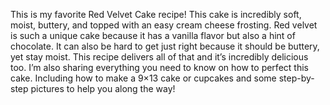 This is my favorite Red Velvet Cake recipe! This cake is incredibly soft, moist, buttery, and topped with an easy cream cheese frosting.
Red velvet is such a unique cake because it has a vanilla flavor but also a hint of chocolate. It can also be hard to get just right because it should be buttery, yet stay moist. This recipe delivers all of that and it’s incredibly delicious too.
I’m also sharing everything you need to know on how to perfect this cake. Including how to make a 9×13 cake or cupcakes and some step-by-step pictures to help you along the way!